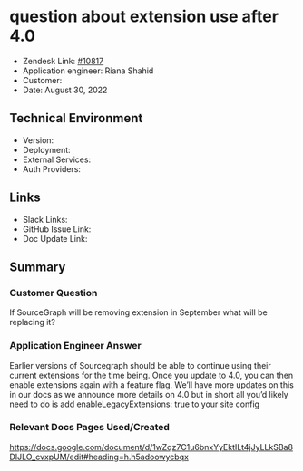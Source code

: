 
# question about extension use after 4.0 <!-- Ticket Title  Hint: include keywords to make it searchable -->

- Zendesk Link: [#10817](https://sourcegraph.zendesk.com/agent/tickets/10817)
- Application engineer: Riana Shahid
- Customer: <!-- Redact if this contains personally identifying information -->
- Date: August 30, 2022

<!-- Data populated from integration, speak to Ben Gordon or Michael Bali if not working -->
<!-- During Internal team trial, fill missing data manually (we are waiting for all data to sync) -->

## Technical Environment
- Version: ​
- Deployment:
- External Services:
- Auth Providers:


## Links
<!-- Data for application engineer manual entry -->
- Slack Links:
- GitHub Issue Link:
- Doc Update Link:

## Summary
### Customer Question
If SourceGraph will be removing extension in September what will be replacing it?
### Application Engineer Answer
Earlier versions of Sourcegraph should be able to continue using their current extensions for the time being. Once you update to 4.0, you can then enable extensions again with a feature flag. We’ll have more updates on this in our docs as we announce more details on 4.0 but in short all you’d likely need to do is add enableLegacyExtensions: true to your site config
### Relevant Docs Pages Used/Created
https://docs.google.com/document/d/1wZqz7C1u6bnxYyEktILt4jJyLLkSBa8DIJLO_cvxpUM/edit#heading=h.h5adoowycbqx
<!-- Once complete, upload a copy to https://github.com/sourcegraph/support-tools-internal/tree/main/resolved-tickets as a .md file -->
<!-- Name the file 10817.md -->
